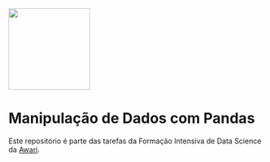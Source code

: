 <img src="https://i.imgur.com/YX6UATs.png"  width="160">

# Manipulação de Dados com Pandas

Este repositório é parte das tarefas da Formação Intensiva de Data Science da [Awari](https://awari.com.br/). 
